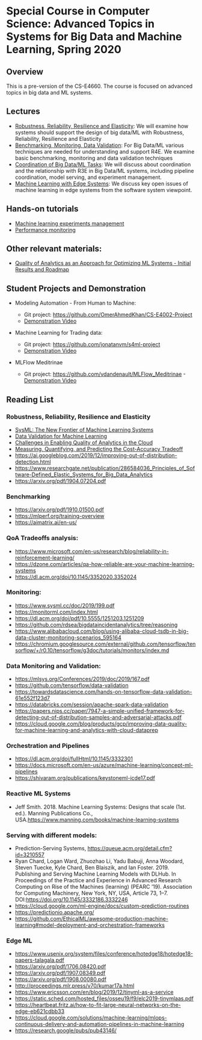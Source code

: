 # Special Course in Computer Science: Advanced Topics in Systems for Big Data and Machine Learning, Spring 2020

## Overview
This is a pre-version of the CS-E4660. The course is focused on advanced topics in big data and ML systems.

## Lectures
* [Robustness, Reliability, Resilience and Elasticity](slides/lecture1-design-v0.1.pdf): We will examine  how systems should support the design of big data/ML with  Robustness, Reliability, Resilience and Elasticity
* [Benchmarking, Monitoring, Data Validation](lecture2-analytics-v0.1.pdf): For Big Data/ML various techniques are needed for understanding and support R4E. We examine basic benchmarking, monitoring and data validation techniques
* [Coordination of Big Data/ML Tasks](slides/lecture3-framework-v0.1.pdf): We will discuss about coordination and the relationship with R3E in Big Data/ML systems, including pipeline coordination, model serving, and experiment management.
* [Machine Learning with Edge Systems](slides/lecture4-edgecloud-v0.1.1.pdf): We discuss key open issues of machine learning in edge systems from the software system viewpoint.

## Hands-on tutorials
* [Machine learning experiments management](../tutorials/MLProjectManagement/README.md)
* [Performance monitoring](../tutorials/PerformanceMonitoring/README.md)

## Other relevant materials:

* [Quality of Analytics as an Approach for Optimizing ML Systems - Initial Results and Roadmap](slides/truong-fcai-2020-v0.3.pdf)

## Student Projects and Demonstration

* Modeling Automation - From Human to Machine:
  - Git project: https://github.com/OmerAhmedKhan/CS-E4002-Project
  - [Demonstration Video](https://aalto.cloud.panopto.eu/Panopto/Pages/Viewer.aspx?id=f3c7a157-fdd1-428d-91f8-ab98007e0805)

* Machine Learning for Trading data:
  - Git project: https://github.com/jonatanvm/s4ml-project
  - [Demonstration Video](https://aalto.cloud.panopto.eu/Panopto/Pages/Viewer.aspx?id=98c8ac66-276b-4390-b647-ab98007bcef7)

* MLFlow Meditrinae
  - Git project: https://github.com/vdandenault/MLFlow_Meditrinae
  -[Demonstration Video](https://aalto.cloud.panopto.eu/Panopto/Pages/Viewer.aspx?id=940e7362-a140-4108-9b58-abac00fa3363)

## Reading List
### Robustness, Reliability, Resilience and Elasticity
* [SysML: The New Frontier of Machine Learning Systems](https://arxiv.org/abs/1904.03257)
* [Data Validation for Machine Learning](https://mlsys.org/Conferences/2019/doc/2019/167.pdf)
* [Challenges in Enabling Quality of Analytics in the Cloud](https://users.aalto.fi/~truongh4/publications/2017/truong-jdiq-2017.pdf)
* [Measuring, Quantifying, and Predicting the Cost-Accuracy Tradeoff](https://research.aalto.fi/files/38801332/paper.pdf)
* https://ai.googleblog.com/2019/12/improving-out-of-distribution-detection.html
* https://www.researchgate.net/publication/286584036_Principles_of_Software-Defined_Elastic_Systems_for_Big_Data_Analytics
* https://arxiv.org/pdf/1904.07204.pdf

### Benchmarking
* https://arxiv.org/pdf/1910.01500.pdf
* https://mlperf.org/training-overview
* https://aimatrix.ai/en-us/

###  QoA Tradeoffs analysis:
* https://www.microsoft.com/en-us/research/blog/reliability-in-reinforcement-learning/
* https://dzone.com/articles/qa-how-reliable-are-your-machine-learning-systems
* https://dl.acm.org/doi/10.1145/3352020.3352024

### Monitoring:
* https://www.sysml.cc/doc/2019/199.pdf
* https://monitorml.com/index.html
* https://dl.acm.org/doi/pdf/10.5555/1251203.1251209
* https://github.com/rdsea/bigdataincidentanalytics/tree/reasoning
* https://www.alibabacloud.com/blog/using-alibaba-cloud-tsdb-in-big-data-cluster-monitoring-scenarios_595164
* https://chromium.googlesource.com/external/github.com/tensorflow/tensorflow/+/r0.10/tensorflow/g3doc/tutorials/monitors/index.md

### Data Monitoring and Validation:
* https://mlsys.org/Conferences/2019/doc/2019/167.pdf
* https://github.com/tensorflow/data-validation
* https://towardsdatascience.com/hands-on-tensorflow-data-validation-61e552f123d7
* https://databricks.com/session/apache-spark-data-validation
* https://papers.nips.cc/paper/7947-a-simple-unified-framework-for-detecting-out-of-distribution-samples-and-adversarial-attacks.pdf
* https://cloud.google.com/blog/products/gcp/improving-data-quality-for-machine-learning-and-analytics-with-cloud-dataprep

### Orchestration and Pipelines
* https://dl.acm.org/doi/fullHtml/10.1145/3332301
* https://docs.microsoft.com/en-us/azure/machine-learning/concept-ml-pipelines
* https://shivaram.org/publications/keystoneml-icde17.pdf

### Reactive ML Systems
* Jeff Smith. 2018. Machine Learning Systems: Designs that scale (1st. ed.). Manning Publications Co., USA.https://www.manning.com/books/machine-learning-systems
### Serving with different models:
  * Prediction-Serving Systems, https://queue.acm.org/detail.cfm?id=3210557
  * Ryan Chard, Logan Ward, Zhuozhao Li, Yadu Babuji, Anna Woodard, Steven Tuecke, Kyle Chard, Ben Blaiszik, and Ian Foster. 2019. Publishing and Serving Machine Learning Models with DLHub. In Proceedings of the Practice and Experience in Advanced Research Computing on Rise of the Machines (learning) (PEARC ’19). Association for Computing Machinery, New York, NY, USA, Article 73, 1–7. DOI:https://doi.org/10.1145/3332186.3332246
  * https://cloud.google.com/ml-engine/docs/custom-prediction-routines
  * https://predictionio.apache.org/
  * https://github.com/EthicalML/awesome-production-machine-learning#model-deployment-and-orchestration-frameworks

### Edge ML

* https://www.usenix.org/system/files/conference/hotedge18/hotedge18-papers-talagala.pdf
* https://arxiv.org/pdf/1706.08420.pdf
* https://arxiv.org/pdf/1907.08349.pdf
* https://arxiv.org/pdf/1908.00080.pdf
* http://proceedings.mlr.press/v70/kumar17a.html
* https://www.ericsson.com/en/blog/2019/12/tinyml-as-a-service
* https://static.sched.com/hosted_files/osseu19/f9/elc2019-tinymlaas.pdf
* https://heartbeat.fritz.ai/how-to-fit-large-neural-networks-on-the-edge-eb621cdbb33
* https://cloud.google.com/solutions/machine-learning/mlops-continuous-delivery-and-automation-pipelines-in-machine-learning
* https://research.google/pubs/pub43146/
